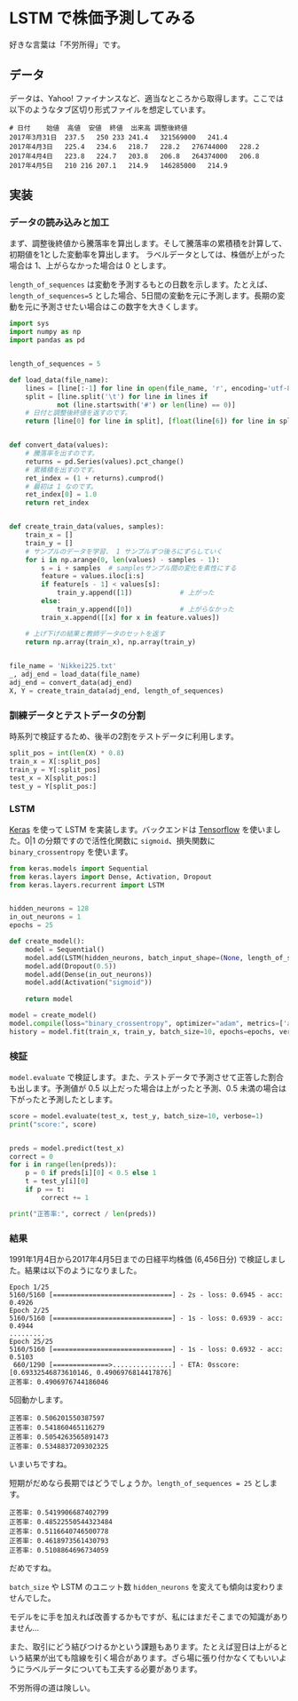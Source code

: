 # LSTM で株価予測してみる


好きな言葉は「不労所得」です。


## データ


データは、Yahoo! ファイナンスなど、適当なところから取得します。ここでは以下のようなタブ区切り形式ファイルを想定しています。

```text
# 日付	始値	高値	安値	終値	出来高	調整後終値
2017年3月31日	237.5	250	233	241.4	321569000	241.4
2017年4月3日	225.4	234.6	218.7	228.2	276744000	228.2
2017年4月4日	223.8	224.7	203.8	206.8	264374000	206.8
2017年4月5日	210	216	207.1	214.9	146285000	214.9
```


## 実装

### データの読み込みと加工

まず、調整後終値から騰落率を算出します。そして騰落率の累積積を計算して、初期値を1とした変動率を算出します。
ラベルデータとしては、株価が上がった場合は 1、上がらなかった場合は 0 とします。

`length_of_sequences` は変動を予測するもとの日数を示します。たとえば、`length_of_sequences=5` とした場合、5日間の変動を元に予測します。長期の変動を元に予測させたい場合はこの数字を大きくします。

```python
import sys
import numpy as np
import pandas as pd


length_of_sequences = 5

def load_data(file_name):
    lines = [line[:-1] for line in open(file_name, 'r', encoding='utf-8')]
    split = [line.split('\t') for line in lines if
            not (line.startswith('#') or len(line) == 0)]
    # 日付と調整後終値を返すのです。
    return [line[0] for line in split], [float(line[6]) for line in split]


def convert_data(values):
    # 騰落率を出すのです。
    returns = pd.Series(values).pct_change()
    # 累積積を出すのです。
    ret_index = (1 + returns).cumprod()
    # 最初は 1 なのです。
    ret_index[0] = 1.0
    return ret_index


def create_train_data(values, samples):
    train_x = []
    train_y = []
    # サンプルのデータを学習、 1 サンプルずつ後ろにずらしていく
    for i in np.arange(0, len(values) - samples - 1):
        s = i + samples  # samplesサンプル間の変化を素性にする
        feature = values.iloc[i:s]
        if feature[s - 1] < values[s]:
            train_y.append([1])            # 上がった
        else:
            train_y.append([0])            # 上がらなかった
        train_x.append([[x] for x in feature.values])

    # 上げ下げの結果と教師データのセットを返す
    return np.array(train_x), np.array(train_y)
    

file_name = 'Nikkei225.txt'
_, adj_end = load_data(file_name)
adj_end = convert_data(adj_end)
X, Y = create_train_data(adj_end, length_of_sequences)
```


### 訓練データとテストデータの分割

時系列で検証するため、後半の2割をテストデータに利用します。

```python
split_pos = int(len(X) * 0.8)
train_x = X[:split_pos]
train_y = Y[:split_pos]
test_x = X[split_pos:]
test_y = Y[split_pos:]
```



### LSTM

[Keras](https://keras.io/ja/) を使って LSTM を実装します。バックエンドは [Tensorflow](https://www.tensorflow.org/) を使いました。0|1 の分類ですので活性化関数に `sigmoid`、損失関数に `binary_crossentropy` を使います。

```python
from keras.models import Sequential
from keras.layers import Dense, Activation, Dropout
from keras.layers.recurrent import LSTM


hidden_neurons = 128
in_out_neurons = 1
epochs = 25

def create_model():
    model = Sequential()
    model.add(LSTM(hidden_neurons, batch_input_shape=(None, length_of_sequences, in_out_neurons)))
    model.add(Dropout(0.5))
    model.add(Dense(in_out_neurons))
    model.add(Activation("sigmoid"))
    
    return model

model = create_model()
model.compile(loss="binary_crossentropy", optimizer="adam", metrics=['accuracy'])
history = model.fit(train_x, train_y, batch_size=10, epochs=epochs, verbose=1)
```


### 検証

`model.evaluate` で検証します。また、テストデータで予測させて正答した割合も出します。予測値が 0.5 以上だった場合は上がったと予測、0.5 未満の場合は下がったと予測したとします。

```python
score = model.evaluate(test_x, test_y, batch_size=10, verbose=1)
print("score:", score)


preds = model.predict(test_x)
correct = 0
for i in range(len(preds)):
    p = 0 if preds[i][0] < 0.5 else 1
    t = test_y[i][0]
    if p == t:
        correct += 1

print("正答率:", correct / len(preds))
```


### 結果

1991年1月4日から2017年4月5日までの日経平均株価 (6,456日分) で検証しました。結果は以下のようになりました。

```
Epoch 1/25
5160/5160 [==============================] - 2s - loss: 0.6945 - acc: 0.4926
Epoch 2/25
5160/5160 [==============================] - 1s - loss: 0.6939 - acc: 0.4944
.........
Epoch 25/25
5160/5160 [==============================] - 1s - loss: 0.6932 - acc: 0.5103
 660/1290 [==============>...............] - ETA: 0sscore: [0.69332546873610146, 0.4906976814417876]
正答率: 0.4906976744186046
```

5回動かします。

```
正答率: 0.506201550387597
正答率: 0.541860465116279
正答率: 0.5054263565891473
正答率: 0.5348837209302325
```

いまいちですね。

短期がだめなら長期ではどうでしょうか。`length_of_sequences = 25` とします。

```
正答率: 0.5419906687402799
正答率: 0.48522550544323484
正答率: 0.5116640746500778
正答率: 0.4618973561430793
正答率: 0.5108864696734059
```

だめですね。

`batch_size` や LSTM のユニット数 `hidden_neurons` を変えても傾向は変わりませんでした。

モデルをに手を加えれば改善するかもですが、私にはまだそこまでの知識がありません…

また、取引にどう結びつけるかという課題もあります。たとえば翌日は上がるという結果が出ても陰線を引く場合があります。ざら場に張り付かなくてもいいようにラベルデータについても工夫する必要があります。

不労所得の道は険しい。